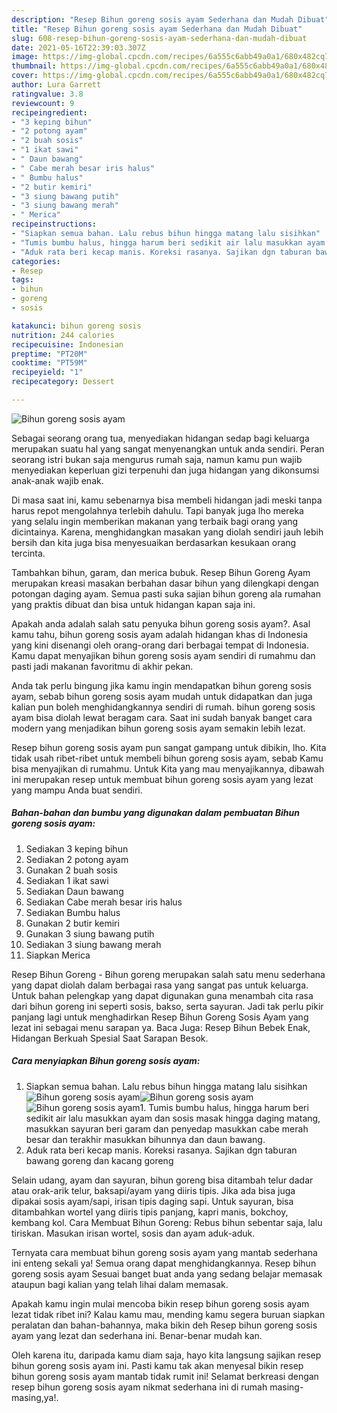 ```yaml
---
description: "Resep Bihun goreng sosis ayam Sederhana dan Mudah Dibuat"
title: "Resep Bihun goreng sosis ayam Sederhana dan Mudah Dibuat"
slug: 608-resep-bihun-goreng-sosis-ayam-sederhana-dan-mudah-dibuat
date: 2021-05-16T22:39:03.307Z
image: https://img-global.cpcdn.com/recipes/6a555c6abb49a0a1/680x482cq70/bihun-goreng-sosis-ayam-foto-resep-utama.jpg
thumbnail: https://img-global.cpcdn.com/recipes/6a555c6abb49a0a1/680x482cq70/bihun-goreng-sosis-ayam-foto-resep-utama.jpg
cover: https://img-global.cpcdn.com/recipes/6a555c6abb49a0a1/680x482cq70/bihun-goreng-sosis-ayam-foto-resep-utama.jpg
author: Lura Garrett
ratingvalue: 3.8
reviewcount: 9
recipeingredient:
- "3 keping bihun"
- "2 potong ayam"
- "2 buah sosis"
- "1 ikat sawi"
- " Daun bawang"
- " Cabe merah besar iris halus"
- " Bumbu halus"
- "2 butir kemiri"
- "3 siung bawang putih"
- "3 siung bawang merah"
- " Merica"
recipeinstructions:
- "Siapkan semua bahan. Lalu rebus bihun hingga matang lalu sisihkan"
- "Tumis bumbu halus, hingga harum beri sedikit air lalu masukkan ayam dan sosis masak hingga daging matang, masukkan sayuran beri garam dan penyedap masukkan cabe merah besar dan terakhir masukkan bihunnya dan daun bawang."
- "Aduk rata beri kecap manis. Koreksi rasanya. Sajikan dgn taburan bawang goreng dan kacang goreng"
categories:
- Resep
tags:
- bihun
- goreng
- sosis

katakunci: bihun goreng sosis 
nutrition: 244 calories
recipecuisine: Indonesian
preptime: "PT20M"
cooktime: "PT59M"
recipeyield: "1"
recipecategory: Dessert

---
```



![Bihun goreng sosis ayam](https://img-global.cpcdn.com/recipes/6a555c6abb49a0a1/680x482cq70/bihun-goreng-sosis-ayam-foto-resep-utama.jpg)

Sebagai seorang orang tua, menyediakan hidangan sedap bagi keluarga merupakan suatu hal yang sangat menyenangkan untuk anda sendiri. Peran seorang istri bukan saja mengurus rumah saja, namun kamu pun wajib menyediakan keperluan gizi terpenuhi dan juga hidangan yang dikonsumsi anak-anak wajib enak.

Di masa  saat ini, kamu sebenarnya bisa membeli hidangan jadi meski tanpa harus repot mengolahnya terlebih dahulu. Tapi banyak juga lho mereka yang selalu ingin memberikan makanan yang terbaik bagi orang yang dicintainya. Karena, menghidangkan masakan yang diolah sendiri jauh lebih bersih dan kita juga bisa menyesuaikan berdasarkan kesukaan orang tercinta. 

Tambahkan bihun, garam, dan merica bubuk. Resep Bihun Goreng Ayam merupakan kreasi masakan berbahan dasar bihun yang dilengkapi dengan potongan daging ayam. Semua pasti suka sajian bihun goreng ala rumahan yang praktis dibuat dan bisa untuk hidangan kapan saja ini.

Apakah anda adalah salah satu penyuka bihun goreng sosis ayam?. Asal kamu tahu, bihun goreng sosis ayam adalah hidangan khas di Indonesia yang kini disenangi oleh orang-orang dari berbagai tempat di Indonesia. Kamu dapat menyajikan bihun goreng sosis ayam sendiri di rumahmu dan pasti jadi makanan favoritmu di akhir pekan.

Anda tak perlu bingung jika kamu ingin mendapatkan bihun goreng sosis ayam, sebab bihun goreng sosis ayam mudah untuk didapatkan dan juga kalian pun boleh menghidangkannya sendiri di rumah. bihun goreng sosis ayam bisa diolah lewat beragam cara. Saat ini sudah banyak banget cara modern yang menjadikan bihun goreng sosis ayam semakin lebih lezat.

Resep bihun goreng sosis ayam pun sangat gampang untuk dibikin, lho. Kita tidak usah ribet-ribet untuk membeli bihun goreng sosis ayam, sebab Kamu bisa menyajikan di rumahmu. Untuk Kita yang mau menyajikannya, dibawah ini merupakan resep untuk membuat bihun goreng sosis ayam yang lezat yang mampu Anda buat sendiri.

<!--inarticleads1-->

##### Bahan-bahan dan bumbu yang digunakan dalam pembuatan Bihun goreng sosis ayam:

1. Sediakan 3 keping bihun
1. Sediakan 2 potong ayam
1. Gunakan 2 buah sosis
1. Sediakan 1 ikat sawi
1. Sediakan  Daun bawang
1. Sediakan  Cabe merah besar iris halus
1. Sediakan  Bumbu halus
1. Gunakan 2 butir kemiri
1. Gunakan 3 siung bawang putih
1. Sediakan 3 siung bawang merah
1. Siapkan  Merica


Resep Bihun Goreng - Bihun goreng merupakan salah satu menu sederhana yang dapat diolah dalam berbagai rasa yang sangat pas untuk keluarga. Untuk bahan pelengkap yang dapat digunakan guna menambah cita rasa dari bihun goreng ini seperti sosis, bakso, serta sayuran. Jadi tak perlu pikir panjang lagi untuk menghadirkan Resep Bihun Goreng Sosis Ayam yang lezat ini sebagai menu sarapan ya. Baca Juga: Resep Bihun Bebek Enak, Hidangan Berkuah Spesial Saat Sarapan Besok. 

<!--inarticleads2-->

##### Cara menyiapkan Bihun goreng sosis ayam:

1. Siapkan semua bahan. Lalu rebus bihun hingga matang lalu sisihkan
<img src="https://img-global.cpcdn.com/steps/f5fb95878c9fe7b0/160x128cq70/bihun-goreng-sosis-ayam-langkah-memasak-1-foto.jpg" alt="Bihun goreng sosis ayam"><img src="https://img-global.cpcdn.com/steps/e2b1b5bed3b28af6/160x128cq70/bihun-goreng-sosis-ayam-langkah-memasak-1-foto.jpg" alt="Bihun goreng sosis ayam"><img src="https://img-global.cpcdn.com/steps/f9873cc2692ce59b/160x128cq70/bihun-goreng-sosis-ayam-langkah-memasak-1-foto.jpg" alt="Bihun goreng sosis ayam">1. Tumis bumbu halus, hingga harum beri sedikit air lalu masukkan ayam dan sosis masak hingga daging matang, masukkan sayuran beri garam dan penyedap masukkan cabe merah besar dan terakhir masukkan bihunnya dan daun bawang.
1. Aduk rata beri kecap manis. Koreksi rasanya. Sajikan dgn taburan bawang goreng dan kacang goreng


Selain udang, ayam dan sayuran, bihun goreng bisa ditambah telur dadar atau orak-arik telur, baksapi/ayam yang diiris tipis. Jika ada bisa juga dipakai sosis ayam/sapi, irisan tipis daging sapi. Untuk sayuran, bisa ditambahkan wortel yang diiris tipis panjang, kapri manis, bokchoy, kembang kol. Cara Membuat Bihun Goreng: Rebus bihun sebentar saja, lalu tiriskan. Masukan irisan wortel, sosis dan ayam aduk-aduk. 

Ternyata cara membuat bihun goreng sosis ayam yang mantab sederhana ini enteng sekali ya! Semua orang dapat menghidangkannya. Resep bihun goreng sosis ayam Sesuai banget buat anda yang sedang belajar memasak ataupun bagi kalian yang telah lihai dalam memasak.

Apakah kamu ingin mulai mencoba bikin resep bihun goreng sosis ayam lezat tidak ribet ini? Kalau kamu mau, mending kamu segera buruan siapkan peralatan dan bahan-bahannya, maka bikin deh Resep bihun goreng sosis ayam yang lezat dan sederhana ini. Benar-benar mudah kan. 

Oleh karena itu, daripada kamu diam saja, hayo kita langsung sajikan resep bihun goreng sosis ayam ini. Pasti kamu tak akan menyesal bikin resep bihun goreng sosis ayam mantab tidak rumit ini! Selamat berkreasi dengan resep bihun goreng sosis ayam nikmat sederhana ini di rumah masing-masing,ya!.

